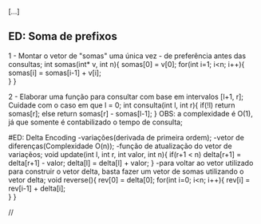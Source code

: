 [...]

## ED: Soma de prefixos
1 - Montar o vetor de "somas" uma única vez - de preferência antes das consultas;
        int somas(int* v, int n){
            somas[0] = v[0];
            for(int i=1; i<n; i++){
                somas[i] = somas[i-1] + v[i];            
            }
        }

2 - Elaborar uma função para consultar com base em intervalos [l+1, r];
Cuidade com o caso em que l = 0;
        int consulta(int l, int r){
            if(!l)
                return somas[r];
            else
                return somas[r] - somas[l-1];
        }
OBS: a complexidade é O(1), já que somente é contabilizado o tempo de consulta;


#ED: Delta Encoding
-variações(derivada de primeira ordem);
-vetor de diferenças(Complexidade O(n));
-função de atualização do vetor de variaçẽos;
            void update(int l, int r, int valor, int n){
                if(r+1 < n)
                    delta[r+1] = delta[r+1] - valor;
                delta[l] = delta[l] + valor;
            }
-para voltar ao vetor utilizado para construir o vetor delta, basta fazer um vetor de somas utilizando o vetor delta;
        void reverse(){
            rev[0] = delta[0];
            for(int i=0; i<n; i++){
                rev[i] = rev[i-1] + delta[i];            
            }
        }

//
